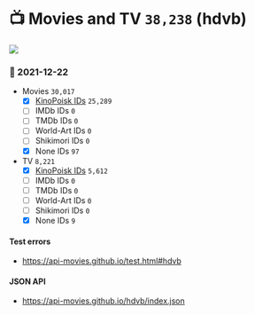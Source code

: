 # :tv: Movies and TV `38,238` (hdvb)

<a href="https://API-Movies.github.io"><img src="https://API-Movies.github.io/banner.png?cache"></a>

### :date: 2021-12-22
- Movies `30,017`
  - [x] <a href="https://API-Movies.github.io/hdvb/movie_kinopoisk_ids.json">KinoPoisk IDs</a> `25,289`
  - [ ] IMDb IDs `0`
  - [ ] TMDb IDs `0`
  - [ ] World-Art IDs `0`
  - [ ] Shikimori IDs `0`
  - [x] None IDs `97`
- TV `8,221`
  - [x] <a href="https://API-Movies.github.io/hdvb/tv_kinopoisk_ids.json">KinoPoisk IDs</a> `5,612`
  - [ ] IMDb IDs `0`
  - [ ] TMDb IDs `0`
  - [ ] World-Art IDs `0`
  - [ ] Shikimori IDs `0`
  - [x] None IDs `9`
#### Test errors
- <a href='https://api-movies.github.io/test.html#hdvb'>https://api-movies.github.io/test.html#hdvb</a>
#### JSON API
- <a href='https://api-movies.github.io/hdvb/index.json'>https://api-movies.github.io/hdvb/index.json</a>
